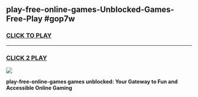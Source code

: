 
## play-free-online-games-Unblocked-Games-Free-Play #gop7w
<h3>
<a href="https://us.freeplayer.one?title=play-free-online-games&ref=9M">CLICK TO PLAY</a></h3>
<hr>

<h3>
<a href="https://us.freeplayer.one?title=play-free-online-games&ref=9M">CLICK 2 PLAY</a>
  
</h3>

<a href="https://us.freeplayer.one?title=play-free-online-games&ref=9M"><img src="https://clearcache.store/games.png"></a>


**play-free-online-games games unblocked: Your Gateway to Fun and Accessible Online Gaming**
